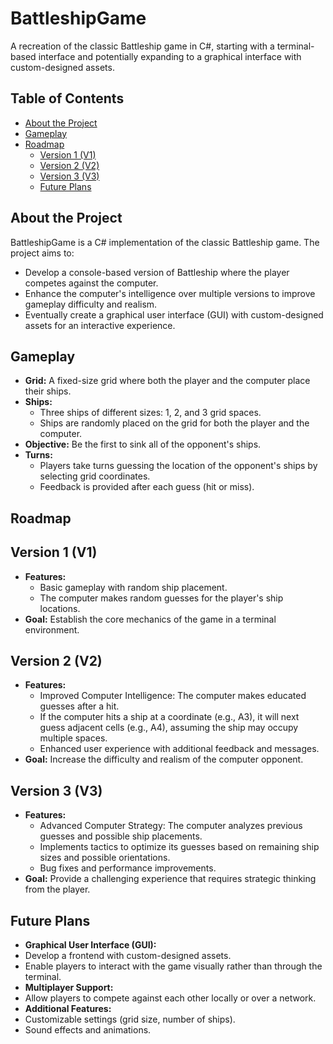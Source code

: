 # BattleshipGame
A recreation of the classic Battleship game in C#, starting with a terminal-based interface and potentially expanding to a graphical interface with custom-designed assets.

## Table of Contents

- [About the Project](#about-the-project)
- [Gameplay](#gameplay)
- [Roadmap](#roadmap)
  - [Version 1 (V1)](#version-1-v1)
  - [Version 2 (V2)](#version-2-v2)
  - [Version 3 (V3)](#version-3-v3)
  - [Future Plans](#future-plans)

## About the Project
BattleshipGame is a C# implementation of the classic Battleship game. The project aims to:

- Develop a console-based version of Battleship where the player competes against the computer.
- Enhance the computer's intelligence over multiple versions to improve gameplay difficulty and realism.
- Eventually create a graphical user interface (GUI) with custom-designed assets for an interactive experience.

## Gameplay
- **Grid:** A fixed-size grid where both the player and the computer place their ships.
- **Ships:**
  - Three ships of different sizes: 1, 2, and 3 grid spaces.
  - Ships are randomly placed on the grid for both the player and the computer.
- **Objective:** Be the first to sink all of the opponent's ships.
- **Turns:**
  - Players take turns guessing the location of the opponent's ships by selecting grid coordinates.
  - Feedback is provided after each guess (hit or miss).

## Roadmap
## Version 1 (V1)
- **Features:**
  - Basic gameplay with random ship placement.
  - The computer makes random guesses for the player's ship locations.
- **Goal:** Establish the core mechanics of the game in a terminal environment.
## Version 2 (V2)
- **Features:**
  - Improved Computer Intelligence: The computer makes educated guesses after a hit.
  - If the computer hits a ship at a coordinate (e.g., A3), it will next guess adjacent cells (e.g., A4), assuming the ship may occupy multiple spaces.
  - Enhanced user experience with additional feedback and messages.
- **Goal:** Increase the difficulty and realism of the computer opponent.
## Version 3 (V3)
- **Features:**
  - Advanced Computer Strategy: The computer analyzes previous guesses and possible ship placements.
  - Implements tactics to optimize its guesses based on remaining ship sizes and possible orientations.
  - Bug fixes and performance improvements.
- **Goal:** Provide a challenging experience that requires strategic thinking from the player.

## Future Plans
- **Graphical User Interface (GUI):**
- Develop a frontend with custom-designed assets.
- Enable players to interact with the game visually rather than through the terminal.
- **Multiplayer Support:**
- Allow players to compete against each other locally or over a network.
- **Additional Features:**
- Customizable settings (grid size, number of ships).
- Sound effects and animations.
